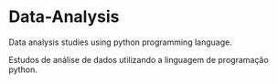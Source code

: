 # Data-Analysis
Data analysis studies using python programming language.

Estudos de análise de dados utilizando a linguagem de programação python.
